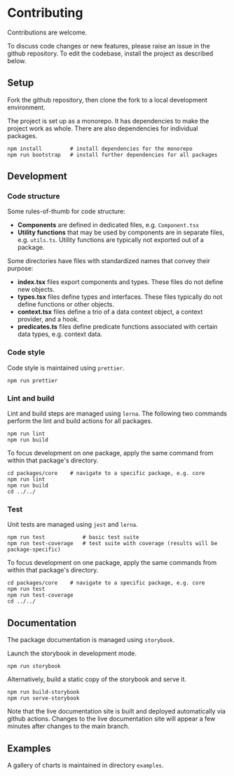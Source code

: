 # Contributing

Contributions are welcome.

To discuss code changes or new features, please raise an issue in the github repository.
To edit the codebase, install the project as described below.

## Setup

Fork the github repository, then clone the fork to a local development environment.

The project is set up as a monorepo.
It has dependencies to make the project work as whole.
There are also dependencies for individual packages.

```
npm install         # install dependencies for the monorepo
npm run bootstrap   # install further dependencies for all packages
```

## Development

### Code structure

Some rules-of-thumb for code structure:

-   **Components** are defined in dedicated files, e.g. `Component.tsx`
-   **Utility functions** that may be used by components are in separate files, e.g. `utils.ts`. Utility functions are typically not exported out of a package.

Some directories have files with standardized names that convey their purpose:

-   **index.tsx** files export components and types. These files do not define new objects.
-   **types.tsx** files define types and interfaces. These files typically do not define functions or other objects.
-   **context.tsx** files define a trio of a data context object, a context provider, and a hook.
-   **predicates.ts** files define predicate functions associated with certain data types, e.g. context data.

### Code style

Code style is maintained using `prettier`.

```
npm run prettier
```

### Lint and build

Lint and build steps are managed using `lerna`. The following two commands perform the lint and build actions for all packages.

```
npm run lint
npm run build
```

To focus development on one package, apply the same command from within that package's directory.

```
cd packages/core    # navigate to a specific package, e.g. core
npm run lint
npm run build
cd ../../
```

### Test

Unit tests are managed using `jest` and `lerna`.

```
npm run test            # basic test suite
npm run test-coverage   # test suite with coverage (results will be package-specific)
```

To focus development on one package, apply the same commands from within that package's directory.

```
cd packages/core    # navigate to a specific package, e.g. core
npm run test
npm run test-coverage
cd ../../
```

## Documentation

The package documentation is managed using `storybook`.

Launch the storybook in development mode.

```
npm run storybook
```

Alternatively, build a static copy of the storybook and serve it.

```
npm run build-storybook
npm run serve-storybook
```

Note that the live documentation site is built and deployed automatically via github actions.
Changes to the live documentation site will appear a few minutes after changes to the main branch.

## Examples

A gallery of charts is maintained in directory `examples`.
